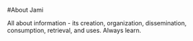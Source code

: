 #About Jami

All about information - its creation, organization, dissemination, consumption, retrieval, and uses. Always learn.